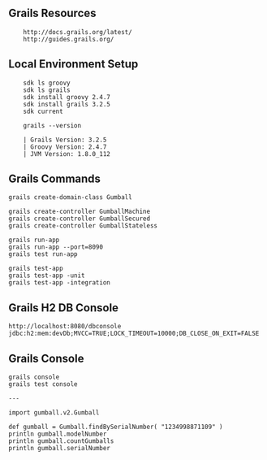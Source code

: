 ## Grails Resources

		http://docs.grails.org/latest/
		http://guides.grails.org/

## Local Environment Setup

		sdk ls groovy
		sdk ls grails
	   	sdk install groovy 2.4.7
	   	sdk install grails 3.2.5
	   	sdk current

	   	grails --version
	    
		| Grails Version: 3.2.5
		| Groovy Version: 2.4.7
		| JVM Version: 1.8.0_112
		
	    
## Grails Commands
	 
	grails create-domain-class Gumball
	
	grails create-controller GumballMachine
	grails create-controller GumballSecured
	grails create-controller GumballStateless

	grails run-app
	grails run-app --port=8090
	grails test run-app
	
	grails test-app
	grails test-app -unit
	grails test-app -integration


## Grails H2 DB Console

	http://localhost:8080/dbconsole 
	jdbc:h2:mem:devDb;MVCC=TRUE;LOCK_TIMEOUT=10000;DB_CLOSE_ON_EXIT=FALSE
	

## Grails Console

	grails console
	grails test console

	---
	
	import gumball.v2.Gumball 
	
 	def gumball = Gumball.findBySerialNumber( "1234998871109" )
 	println gumball.modelNumber
 	println gumball.countGumballs
 	println gumball.serialNumber



